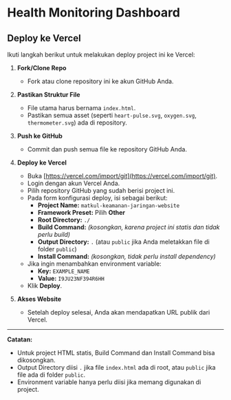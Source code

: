 # Health Monitoring Dashboard

## Deploy ke Vercel

Ikuti langkah berikut untuk melakukan deploy project ini ke Vercel:

1. **Fork/Clone Repo**
   - Fork atau clone repository ini ke akun GitHub Anda.

2. **Pastikan Struktur File**
   - File utama harus bernama `index.html`.
   - Pastikan semua asset (seperti `heart-pulse.svg`, `oxygen.svg`, `thermometer.svg`) ada di repository.

3. **Push ke GitHub**
   - Commit dan push semua file ke repository GitHub Anda.

4. **Deploy ke Vercel**
   - Buka [https://vercel.com/import/git](https://vercel.com/import/git).
   - Login dengan akun Vercel Anda.
   - Pilih repository GitHub yang sudah berisi project ini.
   - Pada form konfigurasi deploy, isi sebagai berikut:
     - **Project Name:** `matkul-keamanan-jaringan-website`
     - **Framework Preset:** Pilih **Other**
     - **Root Directory:** `./`
     - **Build Command:** *(kosongkan, karena project ini statis dan tidak perlu build)*
     - **Output Directory:** `.` (atau `public` jika Anda meletakkan file di folder `public`)
     - **Install Command:** *(kosongkan, tidak perlu install dependency)*
   - Jika ingin menambahkan environment variable:
     - **Key:** `EXAMPLE_NAME`
     - **Value:** `I9JU23NF394R6HH`
   - Klik **Deploy**.

5. **Akses Website**
   - Setelah deploy selesai, Anda akan mendapatkan URL publik dari Vercel.

---

**Catatan:**  
- Untuk project HTML statis, Build Command dan Install Command bisa dikosongkan.
- Output Directory diisi `.` jika file `index.html` ada di root, atau `public` jika file ada di folder `public`.
- Environment variable hanya perlu diisi jika memang digunakan di project.
